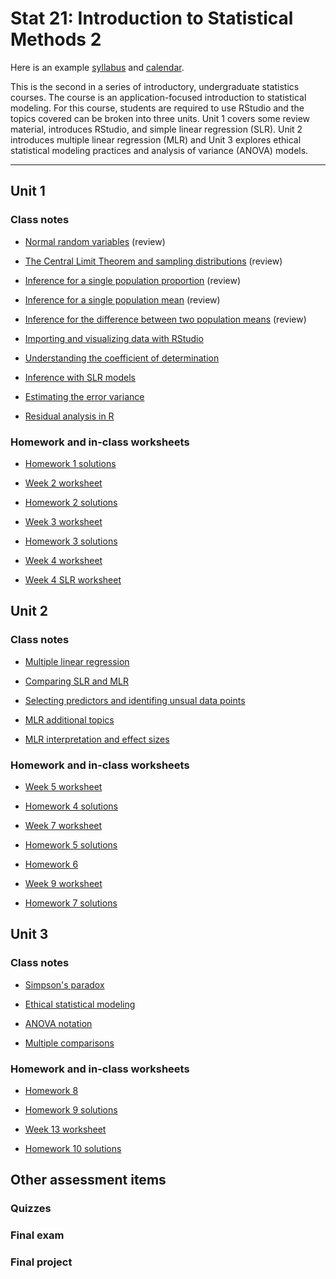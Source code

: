 # Stat 21: Introduction to Statistical Methods 2

Here is an example [syllabus](https://dr-suz.github.io/Stat21/Stat21_S22/S22-Syllabus.pdf) and [calendar](https://dr-suz.github.io/Stat21/Stat21_S22/S22-Student-Calendar.pdf). 

This is the second in a series of introductory, undergraduate statistics courses. The course is an application-focused introduction to statistical modeling. For this course, students are required to use RStudio and the topics covered can be broken into three units. Unit 1 covers some review material, introduces RStudio, and simple linear regression (SLR). Unit 2 introduces multiple linear regression (MLR) and Unit 3 explores ethical statistical modeling practices and analysis of variance (ANOVA) models.

  
***

## Unit 1

### Class notes 

* [Normal random variables](https://dr-suz.github.io/Stat21/Stat21_S22/Weekly-lessons-and-assignments/Week2/week2-1.html) (review)

* [The Central Limit Theorem and sampling distributions](https://dr-suz.github.io/Stat21/Stat21_S22/Weekly-lessons-and-assignments/Week2/week2-2.html) (review)

* [Inference for a single population proportion](https://dr-suz.github.io/Stat21/Stat21_S22/Weekly-lessons-and-assignments/Week2/week2-3.html) (review)

* [Inference for a single population mean](https://dr-suz.github.io/Stat21/Stat21_S22/Weekly-lessons-and-assignments/Week3/week3-1.html) (review)

* [Inference for the difference between two population means](https://dr-suz.github.io/Stat21/Stat21_S22/Weekly-lessons-and-assignments/Week3/week3-2.html) (review)

* [Importing and visualizing data with RStudio](https://dr-suz.github.io/Stat21/Stat21_S22/Weekly-lessons-and-assignments/Week3/week3-3.html)

* [Understanding the coefficient of determination](https://dr-suz.github.io/Stat21/week9-part3.html)

* [Inference with SLR models](https://dr-suz.github.io/Stat21/Stat21_S22/Weekly-lessons-and-assignments/Week4/Copy-of-week9-part1.html)

* [Estimating the error variance](https://dr-suz.github.io/Stat21/Stat21_S22/Weekly-lessons-and-assignments/Week4/Copy-of-week9-part2.html)

* [Residual analysis in R](https://dr-suz.github.io/Stat21/Stat21_S22/Weekly-lessons-and-assignments/Week8/error_simulations.html)

### Homework and in-class worksheets

* [Homework 1 solutions](https://dr-suz.github.io/Stat21/Stat21_S22/Weekly-lessons-and-assignments/Week2-virtual/HW1_week2_solns.pdf)

* [Week 2 worksheet](https://dr-suz.github.io/Stat21/Stat21_S22/Weekly-lessons-and-assignments/Week2-virtual/Week2-Worksheet.pdf)

* [Homework 2 solutions](https://dr-suz.github.io/Stat21/Stat21_S22/Weekly-lessons-and-assignments/Week3/HW2_week3_solns.html)

* [Week 3 worksheet](https://dr-suz.github.io/Stat21/Stat21_S22/Weekly-lessons-and-assignments/Week3/worksheet.pdf)

* [Homework 3 solutions](https://dr-suz.github.io/Stat21/Stat21_S22/Weekly-lessons-and-assignments/Week4/HW3_week4_solns.pdf)

* [Week 4 worksheet](https://dr-suz.github.io/Stat21/Stat21_S22/Weekly-lessons-and-assignments/Week4/worksheet4_solns.html)

* [Week 4 SLR worksheet](https://dr-suz.github.io/Stat21/Stat21_S22/Weekly-lessons-and-assignments/Week4/Copy-of-class14-solns.html)




## Unit 2  

### Class notes 

* [Multiple linear regression](https://dr-suz.github.io/Stat21/Stat21_S22/Weekly-lessons-and-assignments/Week5/week5-1.html)

* [Comparing SLR and MLR](https://dr-suz.github.io/Stat21/Stat21_S22/Weekly-lessons-and-assignments/Week6/week6-1.html)

* [Selecting predictors and identifing unsual data points](https://dr-suz.github.io/Stat21/Stat21_S22/Weekly-lessons-and-assignments/Week8/Ch4.html)

* [MLR additional topics](https://dr-suz.github.io/Stat21/Stat21_S22/Weekly-lessons-and-assignments/Week9/MLR-additional-topics.html)

* [MLR interpretation and effect sizes](https://dr-suz.github.io/Stat21/Stat21_S22/Weekly-lessons-and-assignments/Week9/MLR-interpretation.html)

### Homework and in-class worksheets

* [Week 5 worksheet](https://dr-suz.github.io/Stat21/Stat21_S22/Weekly-lessons-and-assignments/Week5/worksheet-week5.html)

* [Homework 4 solutions](https://dr-suz.github.io/Stat21/Stat21_S22/Weekly-lessons-and-assignments/Week6/HW4_week6_solns.pdf)

* [Week 7 worksheet](https://dr-suz.github.io/Stat21/Stat21_S22/Weekly-lessons-and-assignments/Week7/worksheet-week7.html)

* [Homework 5 solutions](https://dr-suz.github.io/Stat21/Stat21_S22/Weekly-lessons-and-assignments/Week7/HW5_week7_solns.pdf)

* [Homework 6](https://dr-suz.github.io/Stat21/Stat21_S22/Weekly-lessons-and-assignments/Week8/HW6_week8.pdf)

* [Week 9 worksheet](https://dr-suz.github.io/Stat21/Stat21_S22/Weekly-lessons-and-assignments/Week9/worksheet-week9.html)

* [Homework 7 solutions](https://dr-suz.github.io/Stat21/Stat21_S22/Weekly-lessons-and-assignments/Week9/HW7_week9_solns.pdf)




## Unit 3 
 
### Class notes  

* [Simpson's paradox](https://dr-suz.github.io/Stat21/week8-part1.html)

* [Ethical statistical modeling](https://dr-suz.github.io/Stat21/Stat21_S22/Weekly-lessons-and-assignments/Week11/ethical-stats.html)

* [ANOVA notation](https://dr-suz.github.io/Stat21/Stat21_S22/Weekly-lessons-and-assignments/Week13/anova_notation.pdf)

* [Multiple comparisons](https://dr-suz.github.io/Stat21/Stat21_S22/Weekly-lessons-and-assignments/Week13/multiple_comparisons.html)

### Homework and in-class worksheets

* [Homework 8](https://dr-suz.github.io/Stat21/Stat21_S22/Weekly-lessons-and-assignments/Week11/HW8.pdf)

* [Homework 9 solutions](https://dr-suz.github.io/Stat21/Stat21_S22/Weekly-lessons-and-assignments/Week12/HW9_week12_soln.pdf)

* [Week 13 worksheet](https://dr-suz.github.io/Stat21/Stat21_S22/Weekly-lessons-and-assignments/Week13/worksheet-week13-solved.html)

* [Homework 10 solutions](https://dr-suz.github.io/Stat21/Stat21_S22/Weekly-lessons-and-assignments/Week13/HW10_week13_solns.pdf)





## Other assessment items

### Quizzes


### Final exam


### Final project 








